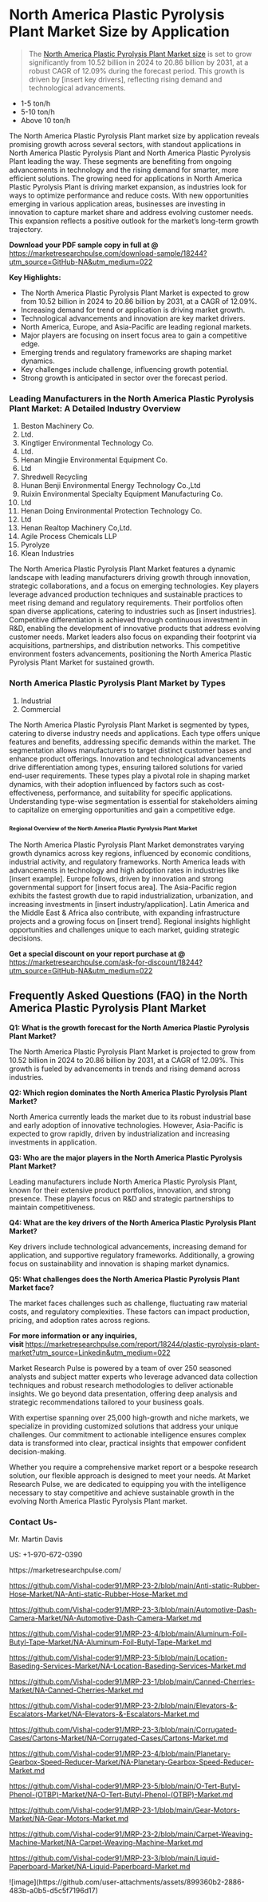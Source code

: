 <h1>North America Plastic Pyrolysis Plant Market&nbsp;Size by Application</h1><blockquote><p>The <a href="https://marketresearchpulse.com/download-sample/18244?utm_source=GitHub-NA&amp;utm_medium=022">North America Plastic Pyrolysis Plant Market size</a> is set to grow significantly from 10.52 billion in 2024 to 20.86 billion by 2031, at a robust CAGR of 12.09% during the forecast period. This growth is driven by [insert key drivers], reflecting rising demand and technological advancements.</p></blockquote><ul><li>1-5 ton/h<li> 5-10 ton/h<li> Above 10 ton/h</li></ul><p>The North America Plastic Pyrolysis Plant market size by application reveals promising growth across several sectors, with standout applications in North America Plastic Pyrolysis Plant and North America Plastic Pyrolysis Plant leading the way. These segments are benefiting from ongoing advancements in technology and the rising demand for smarter, more efficient solutions. The growing need for applications in North America Plastic Pyrolysis Plant is driving market expansion, as industries look for ways to optimize performance and reduce costs. With new opportunities emerging in various application areas, businesses are investing in innovation to capture market share and address evolving customer needs. This expansion reflects a positive outlook for the market’s long-term growth trajectory.</p><p><strong>Download your PDF sample copy in full at @ </strong><a href="https://marketresearchpulse.com/download-sample/18244?utm_source=GitHub-NA&amp;utm_medium=022">https://marketresearchpulse.com/download-sample/18244?utm_source=GitHub-NA&amp;utm_medium=022</a></p><p><strong>Key Highlights: </strong></p><ul><li>The North America Plastic Pyrolysis Plant Market is expected to grow from 10.52 billion in 2024 to 20.86 billion by 2031, at a CAGR of 12.09%.</li><li>Increasing demand for trend or application is driving market growth.</li><li>Technological advancements and innovation are key market drivers.</li><li>North America, Europe, and Asia-Pacific are leading regional markets.</li><li>Major players are focusing on insert focus area to gain a competitive edge.</li><li>Emerging trends and regulatory frameworks are shaping market dynamics.</li><li>Key challenges include challenge, influencing growth potential.</li><li>Strong growth is anticipated in sector over the forecast period.</li></ul><h3>Leading Manufacturers in the North America Plastic Pyrolysis Plant Market: A Detailed Industry Overview</h3><ol><li>Beston Machinery Co.</li><li>Ltd.</li><li>Kingtiger Environmental Technology Co.</li><li>Ltd.</li><li>Henan Mingjie Environmental Equipment Co.</li><li>Ltd</li><li>Shredwell Recycling</li><li>Hunan Benji Environmental Energy Technology Co.,Ltd</li><li>Ruixin Environmental Specialty Equipment Manufacturing Co.</li><li>Ltd</li><li>Henan Doing Environmental Protection Technology Co.</li><li>Ltd</li><li>Henan Realtop Machinery Co,Ltd.</li><li>Agile Process Chemicals LLP</li><li>Pyrolyze</li><li>Klean Industries</li></ol><div class="flex max-w-full flex-col flex-grow"><div class="min-h-8 text-message flex w-full flex-col items-end gap-2 whitespace-normal break-words [.text-message+&amp;]:mt-5" dir="auto" data-message-author-role="assistant" data-message-id="fd8432e4-4910-450d-b182-61b7bfb0a01f" data-message-model-slug="gpt-4o"><div class="flex w-full flex-col gap-1 empty:hidden first:pt-[3px]"><div class="markdown prose w-full break-words dark:prose-invert light"><p>The North America Plastic Pyrolysis Plant Market features a dynamic landscape with leading manufacturers driving growth through innovation, strategic collaborations, and a focus on emerging technologies. Key players leverage advanced production techniques and sustainable practices to meet rising demand and regulatory requirements. Their portfolios often span diverse applications, catering to industries such as [insert industries]. Competitive differentiation is achieved through continuous investment in R&amp;D, enabling the development of innovative products that address evolving customer needs. Market leaders also focus on expanding their footprint via acquisitions, partnerships, and distribution networks. This competitive environment fosters advancements, positioning the North America Plastic Pyrolysis Plant Market for sustained growth.</p></div></div></div></div><h3>North America Plastic Pyrolysis Plant Market by Types</h3><ol><li>Industrial<li> Commercial</li></ol><div class="flex max-w-full flex-col flex-grow"><div class="min-h-8 text-message flex w-full flex-col items-end gap-2 whitespace-normal break-words [.text-message+&amp;]:mt-5" dir="auto" data-message-author-role="assistant" data-message-id="084470be-0bb7-4664-bddf-5156b4f41249" data-message-model-slug="gpt-4o-mini"><div class="flex w-full flex-col gap-1 empty:hidden first:pt-[3px]"><div class="markdown prose w-full break-words dark:prose-invert light"><p>The North America Plastic Pyrolysis Plant Market is segmented by types, catering to diverse industry needs and applications. Each type offers unique features and benefits, addressing specific demands within the market. The segmentation allows manufacturers to target distinct customer bases and enhance product offerings. Innovation and technological advancements drive differentiation among types, ensuring tailored solutions for varied end-user requirements. These types play a pivotal role in shaping market dynamics, with their adoption influenced by factors such as cost-effectiveness, performance, and suitability for specific applications. Understanding type-wise segmentation is essential for stakeholders aiming to capitalize on emerging opportunities and gain a competitive edge.</p></div></div></div></div><h3><span style="font-size: 11px;">Regional Overview of the North America Plastic Pyrolysis Plant Market</span></h3><div class="flex max-w-full flex-col flex-grow"><div class="min-h-8 text-message flex w-full flex-col items-end gap-2 whitespace-normal break-words [.text-message+&amp;]:mt-5" dir="auto" data-message-author-role="assistant" data-message-id="e9038762-ce64-4e30-91c9-9bd413514231" data-message-model-slug="gpt-4o-mini"><div class="flex w-full flex-col gap-1 empty:hidden first:pt-[3px]"><div class="markdown prose w-full break-words dark:prose-invert light"><p>The North America Plastic Pyrolysis Plant Market demonstrates varying growth dynamics across key regions, influenced by economic conditions, industrial activity, and regulatory frameworks. North America leads with advancements in technology and high adoption rates in industries like [insert example]. Europe follows, driven by innovation and strong governmental support for [insert focus area]. The Asia-Pacific region exhibits the fastest growth due to rapid industrialization, urbanization, and increasing investments in [insert industry/application]. Latin America and the Middle East &amp; Africa also contribute, with expanding infrastructure projects and a growing focus on [insert trend]. Regional insights highlight opportunities and challenges unique to each market, guiding strategic decisions.</p></div></div></div></div><p><strong>Get a special discount on your report purchase at @ </strong><a href="https://marketresearchpulse.com/ask-for-discount/18244?utm_source=GitHub-NA&amp;utm_medium=022">https://marketresearchpulse.com/ask-for-discount/18244?utm_source=GitHub-NA&amp;utm_medium=022</a></p><h2>Frequently Asked Questions (FAQ) in the North America Plastic Pyrolysis Plant Market</h2><p><strong>Q1: What is the growth forecast for the North America Plastic Pyrolysis Plant Market?</strong></p><p>The North America Plastic Pyrolysis Plant Market is projected to grow from 10.52 billion in 2024 to 20.86 billion by 2031, at a CAGR of 12.09%. This growth is fueled by advancements in trends and rising demand across industries.</p><p><strong>Q2: Which region dominates the North America Plastic Pyrolysis Plant Market?</strong></p><p>North America currently leads the market due to its robust industrial base and early adoption of innovative technologies. However, Asia-Pacific is expected to grow rapidly, driven by industrialization and increasing investments in application.</p><p><strong>Q3: Who are the major players in the North America Plastic Pyrolysis Plant Market?</strong></p><p>Leading manufacturers include North America Plastic Pyrolysis Plant, known for their extensive product portfolios, innovation, and strong presence. These players focus on R&amp;D and strategic partnerships to maintain competitiveness.</p><p><strong>Q4: What are the key drivers of the North America Plastic Pyrolysis Plant Market?</strong></p><p>Key drivers include technological advancements, increasing demand for application, and supportive regulatory frameworks. Additionally, a growing focus on sustainability and innovation is shaping market dynamics.</p><p><strong>Q5: What challenges does the North America Plastic Pyrolysis Plant Market face?</strong></p><p>The market faces challenges such as challenge, fluctuating raw material costs, and regulatory complexities. These factors can impact production, pricing, and adoption rates across regions.</p><p><strong>For more information or any inquiries, visit&nbsp;</strong><a href="https://marketresearchpulse.com/report/18244/plastic-pyrolysis-plant-market?utm_source=Linkedin&utm_medium=022">https://marketresearchpulse.com/report/18244/plastic-pyrolysis-plant-market?utm_source=Linkedin&utm_medium=022</a></p><p>Market Research Pulse is powered by a team of over 250 seasoned analysts and subject matter experts who leverage advanced data collection techniques and robust research methodologies to deliver actionable insights. We go beyond data presentation, offering deep analysis and strategic recommendations tailored to your business goals.</p><p>With expertise spanning over 25,000 high-growth and niche markets, we specialize in providing customized solutions that address your unique challenges. Our commitment to actionable intelligence ensures complex data is transformed into clear, practical insights that empower confident decision-making.</p><p>Whether you require a comprehensive market report or a bespoke research solution, our flexible approach is designed to meet your needs. At Market Research Pulse, we are dedicated to equipping you with the intelligence necessary to stay competitive and achieve sustainable growth in the evolving North America Plastic Pyrolysis Plant market.</p><h3><strong>Contact Us-</strong></h3><p>Mr. Martin Davis</p><p>US: +1-970-672-0390</p><p>https://marketresearchpulse.com/</p><p><a href="https://github.com/Vishal-coder91/MRP-23-2/blob/main/Anti-static-Rubber-Hose-Market/NA-Anti-static-Rubber-Hose-Market.md">https://github.com/Vishal-coder91/MRP-23-2/blob/main/Anti-static-Rubber-Hose-Market/NA-Anti-static-Rubber-Hose-Market.md</a></p><p><a href="https://github.com/Vishal-coder91/MRP-23-3/blob/main/Automotive-Dash-Camera-Market/NA-Automotive-Dash-Camera-Market.md">https://github.com/Vishal-coder91/MRP-23-3/blob/main/Automotive-Dash-Camera-Market/NA-Automotive-Dash-Camera-Market.md</a></p><p><a href="https://github.com/Vishal-coder91/MRP-23-4/blob/main/Aluminum-Foil-Butyl-Tape-Market/NA-Aluminum-Foil-Butyl-Tape-Market.md">https://github.com/Vishal-coder91/MRP-23-4/blob/main/Aluminum-Foil-Butyl-Tape-Market/NA-Aluminum-Foil-Butyl-Tape-Market.md</a></p><p><a href="https://github.com/Vishal-coder91/MRP-23-5/blob/main/Location-Baseding-Services-Market/NA-Location-Baseding-Services-Market.md">https://github.com/Vishal-coder91/MRP-23-5/blob/main/Location-Baseding-Services-Market/NA-Location-Baseding-Services-Market.md</a></p><p><a href="https://github.com/Vishal-coder91/MRP-23-1/blob/main/Canned-Cherries-Market/NA-Canned-Cherries-Market.md">https://github.com/Vishal-coder91/MRP-23-1/blob/main/Canned-Cherries-Market/NA-Canned-Cherries-Market.md</a></p><p><a href="https://github.com/Vishal-coder91/MRP-23-2/blob/main/Elevators-&-Escalators-Market/NA-Elevators-&-Escalators-Market.md">https://github.com/Vishal-coder91/MRP-23-2/blob/main/Elevators-&-Escalators-Market/NA-Elevators-&-Escalators-Market.md</a></p><p><a href="https://github.com/Vishal-coder91/MRP-23-3/blob/main/Corrugated-Cases/Cartons-Market/NA-Corrugated-Cases/Cartons-Market.md">https://github.com/Vishal-coder91/MRP-23-3/blob/main/Corrugated-Cases/Cartons-Market/NA-Corrugated-Cases/Cartons-Market.md</a></p><p><a href="https://github.com/Vishal-coder91/MRP-23-4/blob/main/Planetary-Gearbox-Speed-Reducer-Market/NA-Planetary-Gearbox-Speed-Reducer-Market.md">https://github.com/Vishal-coder91/MRP-23-4/blob/main/Planetary-Gearbox-Speed-Reducer-Market/NA-Planetary-Gearbox-Speed-Reducer-Market.md</a></p><p><a href="https://github.com/Vishal-coder91/MRP-23-5/blob/main/O-Tert-Butyl-Phenol-(OTBP)-Market/NA-O-Tert-Butyl-Phenol-(OTBP)-Market.md">https://github.com/Vishal-coder91/MRP-23-5/blob/main/O-Tert-Butyl-Phenol-(OTBP)-Market/NA-O-Tert-Butyl-Phenol-(OTBP)-Market.md</a></p><p><a href="https://github.com/Vishal-coder91/MRP-23-1/blob/main/Gear-Motors-Market/NA-Gear-Motors-Market.md">https://github.com/Vishal-coder91/MRP-23-1/blob/main/Gear-Motors-Market/NA-Gear-Motors-Market.md</a></p><p><a href="https://github.com/Vishal-coder91/MRP-23-2/blob/main/Carpet-Weaving-Machine-Market/NA-Carpet-Weaving-Machine-Market.md">https://github.com/Vishal-coder91/MRP-23-2/blob/main/Carpet-Weaving-Machine-Market/NA-Carpet-Weaving-Machine-Market.md</a></p><p><a href="https://github.com/Vishal-coder91/MRP-23-3/blob/main/Liquid-Paperboard-Market/NA-Liquid-Paperboard-Market.md">https://github.com/Vishal-coder91/MRP-23-3/blob/main/Liquid-Paperboard-Market/NA-Liquid-Paperboard-Market.md</a></p>
![image](https://github.com/user-attachments/assets/899360b2-2886-483b-a0b5-d5c5f7196d17)
